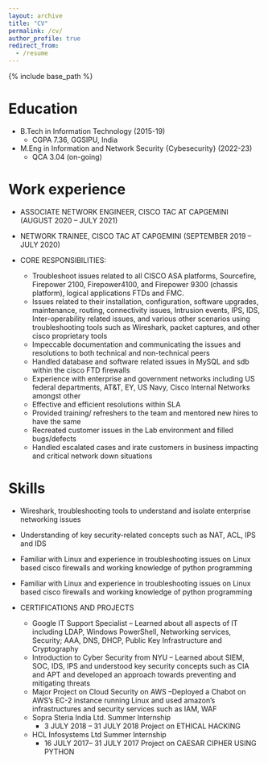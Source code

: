 ```yaml
---
layout: archive
title: "CV"
permalink: /cv/
author_profile: true
redirect_from:
  - /resume
---
```


{% include base_path %}

Education
======
* B.Tech in Information Technology (2015-19)
  * CGPA 7.36, GGSIPU, India
* M.Eng in Information and Network Security {Cybesecurity} (2022-23)
  * QCA 3.04 (on-going)

Work experience
======

* ASSOCIATE NETWORK ENGINEER, CISCO TAC AT CAPGEMINI (AUGUST 2020 – JULY 2021)

* NETWORK TRAINEE, CISCO TAC AT CAPGEMINI (SEPTEMBER 2019 – JULY 2020)
* CORE RESPONSIBILITIES:
  * Troubleshoot issues related to all CISCO ASA platforms, Sourcefire, Firepower 2100,
  Firepower4100, and Firepower 9300 (chassis platform), logical applications FTDs and
  FMC.
  * Issues related to their installation, configuration, software upgrades, maintenance,
  routing, connectivity issues, Intrusion events, IPS, IDS, Inter-operability related issues,
  and various other scenarios using troubleshooting tools such as Wireshark, packet
  captures, and other cisco proprietary tools
  * Impeccable documentation and communicating the issues and resolutions to both
  technical and non-technical peers
  * Handled database and software related issues in MySQL and sdb within the cisco FTD
  firewalls
  * Experience with enterprise and government networks including US federal departments,
  AT&T, EY, US Navy, Cisco Internal Networks amongst other
  * Effective and efficient resolutions within SLA
  * Provided training/ refreshers to the team and mentored new hires to have the same
  * Recreated customer issues in the Lab environment and filled bugs/defects
  * Handled escalated cases and irate customers in business impacting and critical network
  down situations
  
Skills
======

* Wireshark, troubleshooting tools to understand
and isolate enterprise networking issues
* Understanding of key security-related concepts
such as NAT, ACL, IPS and IDS
* Familiar with Linux and experience in
troubleshooting issues on Linux based cisco
firewalls and working knowledge of python
programming

* Familiar with Linux and experience in
troubleshooting issues on Linux based cisco
firewalls and working knowledge of python
programming

* CERTIFICATIONS AND PROJECTS
  * Google IT Support Specialist – Learned about all aspects of IT including LDAP, Windows PowerShell,
  Networking services, Security; AAA, DNS, DHCP, Public Key Infrastructure and Cryptography
  * Introduction to Cyber Security from NYU – Learned about SIEM, SOC, IDS, IPS and understood key
  security concepts such as CIA and APT and developed an approach towards preventing and
  mitigating threats
  * Major Project on Cloud Security on AWS –Deployed a Chabot on AWS’s EC-2 instance running Linux
  and used amazon’s infrastructures and security services such as IAM, WAF
  * Sopra Steria India Ltd. Summer Internship
    * 3 JULY 2018 – 31 JULY 2018 Project on ETHICAL HACKING
  * HCL Infosystems Ltd Summer Internship
    * 16 JULY 2017– 31 JULY 2017 Project on CAESAR CIPHER USING PYTHON
